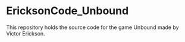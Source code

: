 # EricksonCode_Unbound

This repository holds the source code for the game Unbound made by Victor Erickson.
